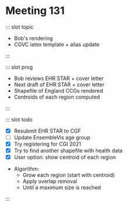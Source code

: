 # Meeting 131

<Meeting index="131" members="Bob, Elif, Mohammed, Wang" date="31 May 2021 11:00" nextDate="7 Jun 2021 11:00">

::: slot topic

- Bob's rendering
- CGVC latex template + alias update

:::

::: slot prog

- Bob reviews EHR STAR + cover letter
- Next draft of EHR STAR + cover letter
- Shapefile of England CCGs rendered
- Centroids of each region computed

:::

::: slot todo

- [x] Resubmit EHR STAR to CGF
- [ ] Update EnsembleVis age group
- [x] Try registering for CGI 2021
- [x] Try to find another shapefile with health data
- [x] User option: show centroid of each region
- Algorithm:
    - Grow each region (start with centroid)
    - Apply overlap removal
    - Until a maximum size is reached

:::

</Meeting>
